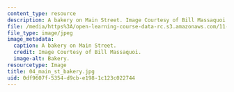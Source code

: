 ```yaml
---
content_type: resource
description: A bakery on Main Street. Image Courtesy of Bill Massaquoi.
file: /media/https%3A/open-learning-course-data-rc.s3.amazonaws.com/11-945-springfield-studio-fall-2005/0df9607f5354d9cbe1981c123c022744_04_main_st_bakery.jpg
file_type: image/jpeg
image_metadata:
  caption: A bakery on Main Street.
  credit: Image Courtesy of Bill Massaquoi.
  image-alt: Bakery.
resourcetype: Image
title: 04_main_st_bakery.jpg
uid: 0df9607f-5354-d9cb-e198-1c123c022744
---
```

